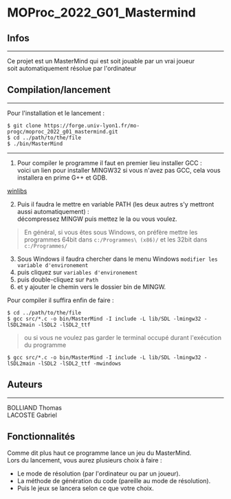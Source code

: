 # MOProc_2022_G01_Mastermind
## Infos
***
Ce projet est un MasterMind qui est soit jouable par un vrai joueur <br>
soit automatiquement résolue par l'ordinateur <br>
## Compilation/lancement
***
Pour l'installation et le lancement :
```
$ git clone https://forge.univ-lyon1.fr/mo-progc/moproc_2022_g01_mastermind.git
$ cd ../path/to/the/file
$ ./bin/MasterMind
```
***
1. Pour compiler le programme il faut en premier lieu installer GCC : <br>
voici un lien pour installer MINGW32 si vous n'avez pas GCC, cela vous installera en prime G++ et GDB. <br>
<a href="https://winlibs.com/">
winlibs <br>
</a>

2. Puis il faudra le mettre en variable PATH (les deux autres s'y mettront aussi automatiquement) :<br>
décompressez MINGW puis mettez le la ou vous voulez. <br>

> En général, si vous êtes sous Windows, on préfère mettre les programmes 64bit dans ```c:/Programmes\ (x86)/``` et les 32bit dans ```c:/Programmes/``` <br>

3. Sous Windows il faudra chercher dans le menu Windows ```modifier les variable d'environement``` <br>
4. puis cliquez sur ```variables d'environement``` <br>
5. puis double-cliquez sur ```Path``` <br>
6. et y ajouter le chemin vers le dossier bin de MINGW. <br>

Pour compiler il suffira enfin de faire :
```
$ cd ../path/to/the/file
$ gcc src/*.c -o bin/MasterMind -I include -L lib/SDL -lmingw32 -lSDL2main -lSDL2 -lSDL2_ttf
```
> ou si vous ne voulez pas garder le terminal occupé durant l'exécution du programme
```
$ gcc src/*.c -o bin/MasterMind -I include -L lib/SDL -lmingw32 -lSDL2main -lSDL2 -lSDL2_ttf -mwindows
```
## Auteurs
***
BOLLIAND Thomas <br>
LACOSTE Gabriel <br>
## Fonctionnalités
Comme dit plus haut ce programme lance un jeu du MasterMind. <br>
Lors du lancement, vous aurez plusieurs choix à faire : <br>
* Le mode de résolution (par l'ordinateur ou par un joueur).
* La méthode de génération du code (pareille au mode de résolution).
* Puis le jeux se lancera selon ce que votre choix.
